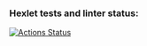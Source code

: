 ### Hexlet tests and linter status:
[![Actions Status](https://github.com/ilyasharipov/frontend-project-lvl3/workflows/hexlet-check/badge.svg)](https://github.com/ilyasharipov/frontend-project-lvl3/actions)